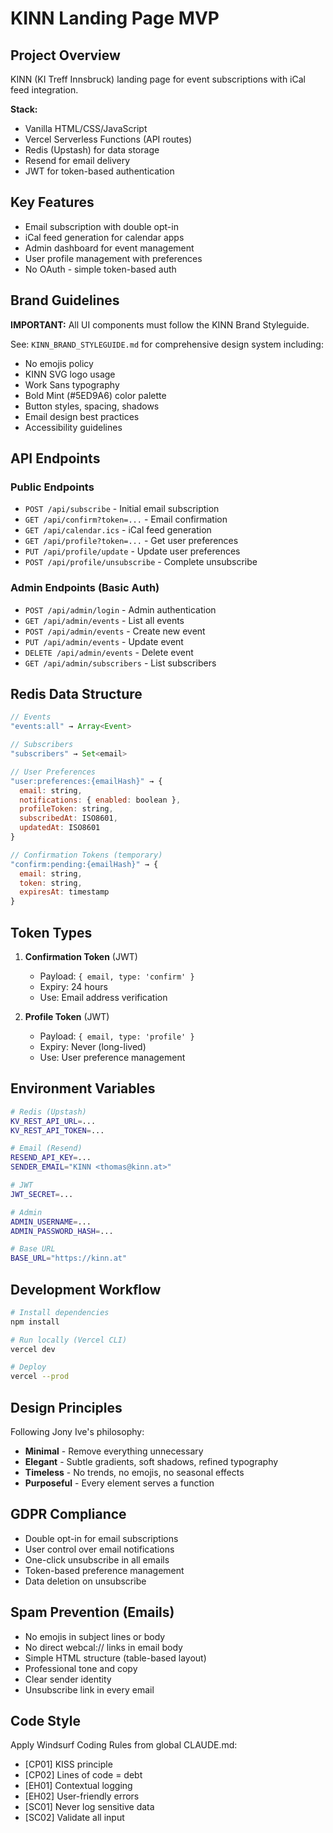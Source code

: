 # KINN Landing Page MVP

## Project Overview

KINN (KI Treff Innsbruck) landing page for event subscriptions with iCal feed integration.

**Stack:**
- Vanilla HTML/CSS/JavaScript
- Vercel Serverless Functions (API routes)
- Redis (Upstash) for data storage
- Resend for email delivery
- JWT for token-based authentication

## Key Features

- Email subscription with double opt-in
- iCal feed generation for calendar apps
- Admin dashboard for event management
- User profile management with preferences
- No OAuth - simple token-based auth

## Brand Guidelines

**IMPORTANT:** All UI components must follow the KINN Brand Styleguide.

See: `KINN_BRAND_STYLEGUIDE.md` for comprehensive design system including:
- No emojis policy
- KINN SVG logo usage
- Work Sans typography
- Bold Mint (#5ED9A6) color palette
- Button styles, spacing, shadows
- Email design best practices
- Accessibility guidelines

## API Endpoints

### Public Endpoints
- `POST /api/subscribe` - Initial email subscription
- `GET /api/confirm?token=...` - Email confirmation
- `GET /api/calendar.ics` - iCal feed generation
- `GET /api/profile?token=...` - Get user preferences
- `PUT /api/profile/update` - Update user preferences
- `POST /api/profile/unsubscribe` - Complete unsubscribe

### Admin Endpoints (Basic Auth)
- `POST /api/admin/login` - Admin authentication
- `GET /api/admin/events` - List all events
- `POST /api/admin/events` - Create new event
- `PUT /api/admin/events` - Update event
- `DELETE /api/admin/events` - Delete event
- `GET /api/admin/subscribers` - List subscribers

## Redis Data Structure

```javascript
// Events
"events:all" → Array<Event>

// Subscribers
"subscribers" → Set<email>

// User Preferences
"user:preferences:{emailHash}" → {
  email: string,
  notifications: { enabled: boolean },
  profileToken: string,
  subscribedAt: ISO8601,
  updatedAt: ISO8601
}

// Confirmation Tokens (temporary)
"confirm:pending:{emailHash}" → {
  email: string,
  token: string,
  expiresAt: timestamp
}
```

## Token Types

1. **Confirmation Token** (JWT)
   - Payload: `{ email, type: 'confirm' }`
   - Expiry: 24 hours
   - Use: Email address verification

2. **Profile Token** (JWT)
   - Payload: `{ email, type: 'profile' }`
   - Expiry: Never (long-lived)
   - Use: User preference management

## Environment Variables

```bash
# Redis (Upstash)
KV_REST_API_URL=...
KV_REST_API_TOKEN=...

# Email (Resend)
RESEND_API_KEY=...
SENDER_EMAIL="KINN <thomas@kinn.at>"

# JWT
JWT_SECRET=...

# Admin
ADMIN_USERNAME=...
ADMIN_PASSWORD_HASH=...

# Base URL
BASE_URL="https://kinn.at"
```

## Development Workflow

```bash
# Install dependencies
npm install

# Run locally (Vercel CLI)
vercel dev

# Deploy
vercel --prod
```

## Design Principles

Following Jony Ive's philosophy:
- **Minimal** - Remove everything unnecessary
- **Elegant** - Subtle gradients, soft shadows, refined typography
- **Timeless** - No trends, no emojis, no seasonal effects
- **Purposeful** - Every element serves a function

## GDPR Compliance

- Double opt-in for email subscriptions
- User control over email notifications
- One-click unsubscribe in all emails
- Token-based preference management
- Data deletion on unsubscribe

## Spam Prevention (Emails)

- No emojis in subject lines or body
- No direct webcal:// links in email body
- Simple HTML structure (table-based layout)
- Professional tone and copy
- Clear sender identity
- Unsubscribe link in every email

## Code Style

Apply Windsurf Coding Rules from global CLAUDE.md:
- [CP01] KISS principle
- [CP02] Lines of code = debt
- [EH01] Contextual logging
- [EH02] User-friendly errors
- [SC01] Never log sensitive data
- [SC02] Validate all input
